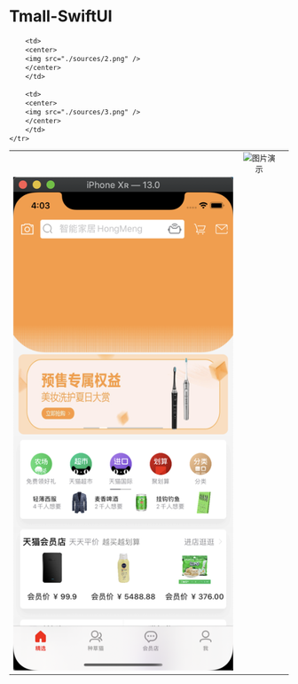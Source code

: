 # Tmall-SwiftUI
<table>
    <tr>
       <td/>
    	 <td> 
          <center>
          <img src="./sources/0.gif" >图片演示</img>
          </center>
        </td> 
       <td/>
    </tr>
    <tr>
        <td>
         <center>
         <img src="./sources/1.png" />
         </center>
         </td> 
         
        <td>
        <center>
        <img src="./sources/2.png" />
        </center>
        </td> 
        
        <td>
        <center>
        <img src="./sources/3.png" />
        </center>
        </td> 
    </tr>

</table>

